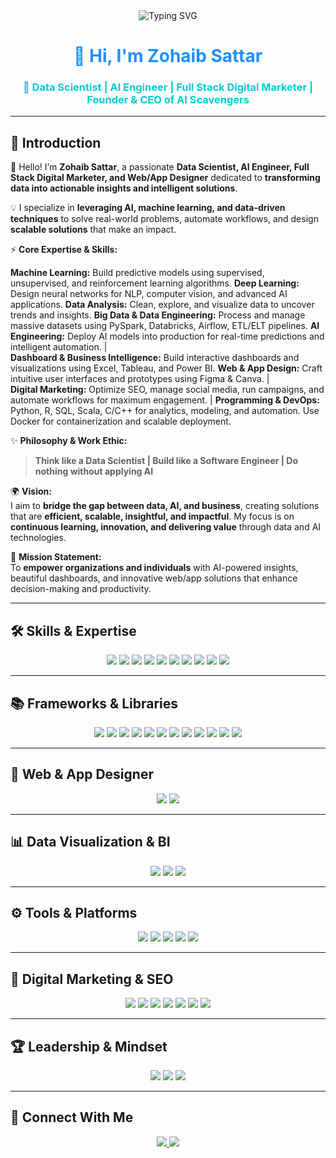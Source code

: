 <!-- ========================= -->
<!-- GitHub Profile README -->
<!-- ========================= -->

<div align="center">

<!-- Animated Typing Header -->
<img src="https://readme-typing-svg.demolab.com?font=Fira+Code&size=28&pause=900&color=1E90FF&center=true&vCenter=true&width=650&lines=Think+like+a+Data+Scientist;Build+like+a+Software+Engineer;Do+nothing+without+AI" alt="Typing SVG" />

<h1>
  <span style="color:#1E90FF;">👋 Hi, I'm Zohaib Sattar</span>
</h1>

<h3>
  <span style="color:#00CED1;">🚀 Data Scientist | AI Engineer | Full Stack Digital Marketer | Founder & CEO of AI Scavengers</span>
</h3>

</div>

---

## 🎯 Introduction

👋 Hello! I’m **Zohaib Sattar**, a passionate **Data Scientist, AI Engineer, Full Stack Digital Marketer, and Web/App Designer** dedicated to **transforming data into actionable insights and intelligent solutions**.  

💡 I specialize in **leveraging AI, machine learning, and data-driven techniques** to solve real-world problems, automate workflows, and design **scalable solutions** that make an impact.  

⚡ **Core Expertise & Skills:**  

**Machine Learning:** Build predictive models using supervised, unsupervised, and reinforcement learning algorithms. 
**Deep Learning:** Design neural networks for NLP, computer vision, and advanced AI applications. 
**Data Analysis:** Clean, explore, and visualize data to uncover trends and insights. 
**Big Data & Data Engineering:** Process and manage massive datasets using PySpark, Databricks, Airflow, ETL/ELT pipelines. 
**AI Engineering:** Deploy AI models into production for real-time predictions and intelligent automation. |  
**Dashboard & Business Intelligence:** Build interactive dashboards and visualizations using Excel, Tableau, and Power BI. 
**Web & App Design:** Craft intuitive user interfaces and prototypes using Figma & Canva. |  
**Digital Marketing:** Optimize SEO, manage social media, run campaigns, and automate workflows for maximum engagement. |
**Programming & DevOps:** Python, R, SQL, Scala, C/C++ for analytics, modeling, and automation. Use Docker for containerization and scalable deployment.  

✨ **Philosophy & Work Ethic:**  
> **Think like a Data Scientist | Build like a Software Engineer | Do nothing without applying AI**  

🌍 **Vision:**  
I aim to **bridge the gap between data, AI, and business**, creating solutions that are **efficient, scalable, insightful, and impactful**. My focus is on **continuous learning, innovation, and delivering value** through data and AI technologies.  

🚀 **Mission Statement:**  
To **empower organizations and individuals** with AI-powered insights, beautiful dashboards, and innovative web/app solutions that enhance decision-making and productivity.  


---

## 🛠️ Skills & Expertise

<div align="center">
  <img src="https://img.shields.io/badge/Machine%20Learning-FF6F61?style=for-the-badge&logo=python&logoColor=white"/>
  <img src="https://img.shields.io/badge/Deep%20Learning-FFB347?style=for-the-badge&logo=keras&logoColor=white"/>
  <img src="https://img.shields.io/badge/Data%20Analysis-1E90FF?style=for-the-badge&logo=pandas&logoColor=white"/>
  <img src="https://img.shields.io/badge/Data%20Engineering-32CD32?style=for-the-badge&logo=apacheairflow&logoColor=white"/>
  <img src="https://img.shields.io/badge/AI%20Engineering-FF69B4?style=for-the-badge&logo=tensorflow&logoColor=white"/>
  <img src="https://img.shields.io/badge/Big%20Data-8A2BE2?style=for-the-badge&logo=apachespark&logoColor=white"/>
  <img src="https://img.shields.io/badge/Programming-00CED1?style=for-the-badge&logo=python&logoColor=white"/>
  <img src="https://img.shields.io/badge/Dashboard%20%26%20BI-FFA500?style=for-the-badge&logo=tableau&logoColor=white"/>
  <img src="https://img.shields.io/badge/Web%20%26%20App%20Design-F24E1E?style=for-the-badge&logo=figma&logoColor=white"/>
  <img src="https://img.shields.io/badge/Deployment%20%26%20DevOps-1E90FF?style=for-the-badge&logo=docker&logoColor=white"/>
</div>

---

## 📚 Frameworks & Libraries
<div align="center">
  <img src="https://img.shields.io/badge/Scikit--learn-F7931E?style=for-the-badge&logo=scikitlearn&logoColor=white"/>
  <img src="https://img.shields.io/badge/TensorFlow-FF6F00?style=for-the-badge&logo=tensorflow&logoColor=white"/>
  <img src="https://img.shields.io/badge/PyTorch-EE4C2C?style=for-the-badge&logo=pytorch&logoColor=white"/>
  <img src="https://img.shields.io/badge/Keras-D00000?style=for-the-badge&logo=keras&logoColor=white"/>
  <img src="https://img.shields.io/badge/FastAPI-009688?style=for-the-badge&logo=fastapi&logoColor=white"/>
  <img src="https://img.shields.io/badge/NumPy-013243?style=for-the-badge&logo=numpy&logoColor=white"/>
  <img src="https://img.shields.io/badge/Pandas-150458?style=for-the-badge&logo=pandas&logoColor=white"/>
  <img src="https://img.shields.io/badge/Polars-0077B6?style=for-the-badge&logo=polars&logoColor=white"/>
  <img src="https://img.shields.io/badge/Matplotlib-0C234B?style=for-the-badge&logo=python&logoColor=white"/>
  <img src="https://img.shields.io/badge/Seaborn-9B59B6?style=for-the-badge&logo=python&logoColor=white"/>
  <img src="https://img.shields.io/badge/River-1F618D?style=for-the-badge&logo=python&logoColor=white"/>
  <img src="https://img.shields.io/badge/Pydantic-E74C3C?style=for-the-badge&logo=python&logoColor=white"/>
</div>

---

## 🎨 Web & App Designer
<div align="center">
  <img src="https://img.shields.io/badge/Figma-F24E1E?style=for-the-badge&logo=figma&logoColor=white"/>
  <img src="https://img.shields.io/badge/Canva-00C4CC?style=for-the-badge&logo=canva&logoColor=white"/>
</div>

---

## 📊 Data Visualization & BI
<div align="center">
  <img src="https://img.shields.io/badge/Excel-217346?style=for-the-badge&logo=microsoft-excel&logoColor=white"/>
  <img src="https://img.shields.io/badge/Tableau-E97627?style=for-the-badge&logo=tableau&logoColor=white"/>
  <img src="https://img.shields.io/badge/Power%20BI-F2C811?style=for-the-badge&logo=powerbi&logoColor=black"/>
</div>

---

## ⚙️ Tools & Platforms
<div align="center">
  <img src="https://img.shields.io/badge/PySpark-E25A1C?style=for-the-badge&logo=apachespark&logoColor=white"/>
  <img src="https://img.shields.io/badge/Airflow-017CEE?style=for-the-badge&logo=apacheairflow&logoColor=white"/>
  <img src="https://img.shields.io/badge/Databricks-FF3621?style=for-the-badge&logo=databricks&logoColor=white"/>
  <img src="https://img.shields.io/badge/Docker-2496ED?style=for-the-badge&logo=docker&logoColor=white"/>
  <img src="https://img.shields.io/badge/ETL/ELT-4A148C?style=for-the-badge&logo=database&logoColor=white"/>
</div>

---

## 💼 Digital Marketing & SEO
<div align="center">
  <img src="https://img.shields.io/badge/SEO-1E90FF?style=for-the-badge"/>
  <img src="https://img.shields.io/badge/Google%20Analytics%20&%20Ads-00CED1?style=for-the-badge"/>
  <img src="https://img.shields.io/badge/Social%20Media%20Marketing-FF6F61?style=for-the-badge"/>
  <img src="https://img.shields.io/badge/Email%20Marketing-FFB347?style=for-the-badge"/>
  <img src="https://img.shields.io/badge/Content%20Marketing-32CD32?style=for-the-badge"/>
  <img src="https://img.shields.io/badge/Affiliate%20Marketing-FF69B4?style=for-the-badge"/>
  <img src="https://img.shields.io/badge/WordPress%20Optimization-8A2BE2?style=for-the-badge"/>
</div>

---

## 🏆 Leadership & Mindset
<div align="center">
  <img src="https://img.shields.io/badge/Founder%20%26%20CEO-AI%20Scavengers-00CED1?style=for-the-badge"/>
  <img src="https://img.shields.io/badge/Planner-1E90FF?style=for-the-badge"/>
  <img src="https://img.shields.io/badge/Creative%20Mindset-FF6F61?style=for-the-badge"/>
</div>

---

## 💬 Connect With Me
<p align="center">
  <a href="mailto:zabizubi86@gmail.com>
    <img src="https://img.shields.io/badge/Email-zohaib@example.com-1E90FF?style=for-the-badge&logo=gmail&logoColor=white"/>
  </a>
  <a href="https://www.linkedin.com/in/zohaib-sattar-5680ab2a5/">
    <img src="https://img.shields.io/badge/LinkedIn-0A66C2?style=for-the-badge&logo=linkedin&logoColor=white"/>
  </a>
  <a href="https://ai-scavengers.com">
    <img src="https://img.shields.io/badge/Portfolio-00CED1?style=for-the-badge&logo=internet-archive&logoColor=white"/>
  </a>
</p>
